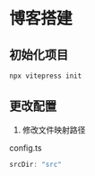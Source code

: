 # 博客搭建

## 初始化项目

```bash
npx vitepress init
```

## 更改配置

1. 修改文件映射路径

config.ts

```ts
srcDir: "src"
```
